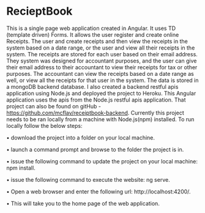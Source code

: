 # RecieptBook
This is a single page web application created in Angular. It uses TD (template driven) Forms. It allows the user register and create online Receipts. The user and create receipts and then view the receipts in the system based on a date range, or the user and view all their receipts in the system. The receipts are stored for each user based on their email address. They system was designed for accountant purposes, and the user can give their email address to their accountant to view their receipts for tax or other purposes. The accountant can view the receipts based on a date range as well, or view all the receipts for that user in the system. The data is stored in a mongoDB backend database. I also created a backend restful apis application using Node.js and deployed the project to Heroku. This Angular application uses the apis from the Node.js restful apis application. That project can also be found on gitHub - https://github.com/mcflav/receiptbook-backend.
Currently this project needs to be ran locally from a machine with Node.js(npm) installed. To run locally follow the below steps: 

•	download the project into a folder on your local machine.

•	launch a command prompt and browse to the folder the project is in.

•	issue the following command to update the project on your local machine: npm install.

•	issue the following command to execute the website: ng serve.

•	Open a web browser and enter the following url: http://localhost:4200/.

•	This will take you to the home page of the web application.
